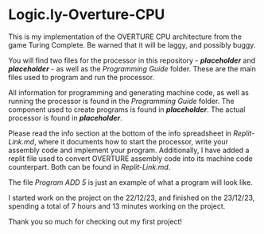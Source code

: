 # Logic.ly-Overture-CPU

This is my implementation of the OVERTURE CPU architecture from the game Turing Complete.
Be warned that it will be laggy, and possibly buggy.

You will find two files for the processor in this repository - ***placeholder*** and ***placeholder*** - as well as the *Programming Guide* folder.
These are the main files used to program and run the processor.

All information for programming and generating machine code, as well as running the processor is found in the *Programming Guide* folder.
The component used to create programs is found in ***placeholder***.
The actual processor is found in ***placeholder***.

Please read the info section at the bottom of the info spreadsheet in *Replit-Link.md*, where it documents how to start the processor, write your assembly code and implement your program.
Additionally, I have added a replit file used to convert OVERTURE assembly code into its machine code counterpart. Both can be found in *Replit-Link.md*.

The file *Program ADD 5* is just an example of what a program will look like.

I started work on the project on the 22/12/23, and finished on the 23/12/23, spending a total of 7 hours and 13 minutes working on the project.  

Thank you so much for checking out my first project!

